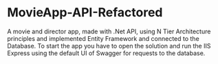 # MovieApp-API-Refactored
 A movie and director app, made with .Net API, using N Tier Architecture principles and implemented Entity Framework and connected to the Database. To start the app you have to open the solution and run the IIS Express using the default UI of Swagger for requests to the database.
